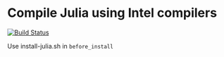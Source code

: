 # Compile Julia using Intel compilers
[![Build Status](https://travis-ci.org/sunoru/julia-icc-travis.svg?branch=master)](https://travis-ci.org/sunoru/julia-icc-travis)

Use install-julia.sh in `before_install`
